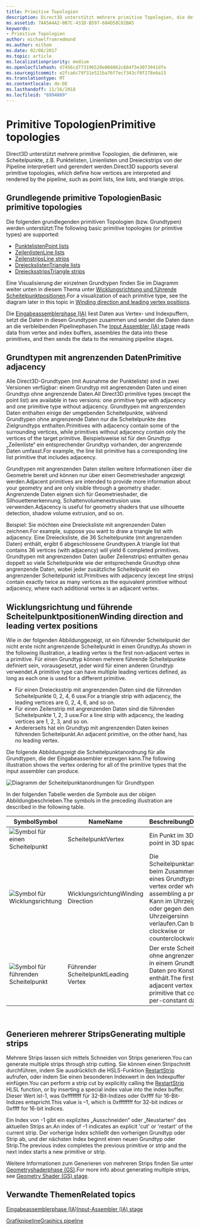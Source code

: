```yaml
---
title: Primitive Topologien
description: Direct3D unterstützt mehrere primitive Topologien, die definieren, wie Scheitelpunkte, z.B. Punktelisten, Zeilenlisten und Dreieckstrips von der Pipeline interpretiert und gerendert werden.
ms.assetid: 7AA5A4A2-0B7C-431D-B597-684D58C02BA5
keywords:
- Primitive Topologien
author: michaelfromredmond
ms.author: mithom
ms.date: 02/08/2017
ms.topic: article
ms.localizationpriority: medium
ms.openlocfilehash: d7456cd773196520e066062c664f5e3073941dfe
ms.sourcegitcommit: e2fca6c79f31e521ba76f7ecf343cf8f278e6a15
ms.translationtype: MT
ms.contentlocale: de-DE
ms.lasthandoff: 11/16/2018
ms.locfileid: "6994869"
---
```

# <a name="primitive-topologies"></a><span data-ttu-id="cb39f-104">Primitive Topologien</span><span class="sxs-lookup"><span data-stu-id="cb39f-104">Primitive topologies</span></span>


<span data-ttu-id="cb39f-105">Direct3D unterstützt mehrere primitive Topologien, die definieren, wie Scheitelpunkte, z.B. Punktelisten, Linienlisten und Dreieckstrips von der Pipeline interpretiert und gerendert werden.</span><span class="sxs-lookup"><span data-stu-id="cb39f-105">Direct3D supports several primitive topologies, which define how vertices are interpreted and rendered by the pipeline, such as point lists, line lists, and triangle strips.</span></span>

## <a name="span-idprimitivetypesspanspan-idprimitivetypesspanspan-idprimitivetypesspanbasic-primitive-topologies"></a><span data-ttu-id="cb39f-106"><span id="Primitive_Types"></span><span id="primitive_types"></span><span id="PRIMITIVE_TYPES"></span>Grundlegende primitive Topologien</span><span class="sxs-lookup"><span data-stu-id="cb39f-106"><span id="Primitive_Types"></span><span id="primitive_types"></span><span id="PRIMITIVE_TYPES"></span>Basic primitive topologies</span></span>


<span data-ttu-id="cb39f-107">Die folgenden grundlegenden primitiven Topologien (bzw. Grundtypen) werden unterstützt:</span><span class="sxs-lookup"><span data-stu-id="cb39f-107">The following basic primitive topologies (or primitive types) are supported:</span></span>

-   [<span data-ttu-id="cb39f-108">Punktelisten</span><span class="sxs-lookup"><span data-stu-id="cb39f-108">Point lists</span></span>](point-lists.md)
-   [<span data-ttu-id="cb39f-109">Zeilenlisten</span><span class="sxs-lookup"><span data-stu-id="cb39f-109">Line lists</span></span>](line-lists.md)
-   [<span data-ttu-id="cb39f-110">Zeilenstrips</span><span class="sxs-lookup"><span data-stu-id="cb39f-110">Line strips</span></span>](line-strips.md)
-   [<span data-ttu-id="cb39f-111">Dreieckslisten</span><span class="sxs-lookup"><span data-stu-id="cb39f-111">Triangle lists</span></span>](triangle-lists.md)
-   [<span data-ttu-id="cb39f-112">Dreiecksstrips</span><span class="sxs-lookup"><span data-stu-id="cb39f-112">Triangle strips</span></span>](triangle-strips.md)

<span data-ttu-id="cb39f-113">Eine Visualisierung der einzelnen Grundtypen finden Sie im Diagramm weiter unten in diesem Thema unter [Wicklungsrichtung und führende Scheitelpunktpositionen](#winding-direction-and-leading-vertex-positions).</span><span class="sxs-lookup"><span data-stu-id="cb39f-113">For a visualization of each primitive type, see the diagram later in this topic in [Winding direction and leading vertex positions](#winding-direction-and-leading-vertex-positions).</span></span>

<span data-ttu-id="cb39f-114">Die [Eingabeassemblerphase (IA)](input-assembler-stage--ia-.md) liest Daten aus Vertex- und Indexpuffern, setzt die Daten in diesen Grundtypen zusammen und sendet die Daten dann an die verbleibenden Pipelinephasen.</span><span class="sxs-lookup"><span data-stu-id="cb39f-114">The [Input Assembler (IA) stage](input-assembler-stage--ia-.md) reads data from vertex and index buffers, assembles the data into these primitives, and then sends the data to the remaining pipeline stages.</span></span>

## <a name="span-idprimitiveadjacencyspanspan-idprimitiveadjacencyspanspan-idprimitiveadjacencyspanprimitive-adjacency"></a><span data-ttu-id="cb39f-115"><span id="Primitive_Adjacency"></span><span id="primitive_adjacency"></span><span id="PRIMITIVE_ADJACENCY"></span>Grundtypen mit angrenzenden Daten</span><span class="sxs-lookup"><span data-stu-id="cb39f-115"><span id="Primitive_Adjacency"></span><span id="primitive_adjacency"></span><span id="PRIMITIVE_ADJACENCY"></span>Primitive adjacency</span></span>


<span data-ttu-id="cb39f-116">Alle Direct3D-Grundtypen (mit Ausnahme der Punkteliste) sind in zwei Versionen verfügbar: einem Grundtyp mit angrenzenden Daten und einen Grundtyp ohne angrenzende Daten.</span><span class="sxs-lookup"><span data-stu-id="cb39f-116">All Direct3D primitive types (except the point list) are available in two versions: one primitive type with adjacency and one primitive type without adjacency.</span></span> <span data-ttu-id="cb39f-117">Grundtypen mit angrenzenden Daten enthalten einige der umgebenden Scheitelpunkte, während Grundtypen ohne angrenzende Daten nur die Scheitelpunkte des Zielgrundtyps enthalten.</span><span class="sxs-lookup"><span data-stu-id="cb39f-117">Primitives with adjacency contain some of the surrounding vertices, while primitives without adjacency contain only the vertices of the target primitive.</span></span> <span data-ttu-id="cb39f-118">Beispielsweise ist für den Grundtyp „Zeilenliste“ ein entsprechender Grundtyp vorhanden, der angrenzende Daten umfasst.</span><span class="sxs-lookup"><span data-stu-id="cb39f-118">For example, the line list primitive has a corresponding line list primitive that includes adjacency.</span></span>

<span data-ttu-id="cb39f-119">Grundtypen mit angrenzenden Daten stellen weitere Informationen über die Geometrie bereit und können nur über einen Geometrieshader angezeigt werden.</span><span class="sxs-lookup"><span data-stu-id="cb39f-119">Adjacent primitives are intended to provide more information about your geometry and are only visible through a geometry shader.</span></span> <span data-ttu-id="cb39f-120">Angrenzende Daten eignen sich für Geometrieshader, die Silhouettenerkennung, Schattenvolumenextrusion usw. verwenden.</span><span class="sxs-lookup"><span data-stu-id="cb39f-120">Adjacency is useful for geometry shaders that use silhouette detection, shadow volume extrusion, and so on.</span></span>

<span data-ttu-id="cb39f-121">Beispiel: Sie möchten eine Dreiecksliste mit angrenzenden Daten zeichnen.</span><span class="sxs-lookup"><span data-stu-id="cb39f-121">For example, suppose you want to draw a triangle list with adjacency.</span></span> <span data-ttu-id="cb39f-122">Eine Dreiecksliste, die 36 Scheitelpunkte (mit angrenzenden Daten) enthält, ergibt 6 abgeschlossene Grundtypen.</span><span class="sxs-lookup"><span data-stu-id="cb39f-122">A triangle list that contains 36 vertices (with adjacency) will yield 6 completed primitives.</span></span> <span data-ttu-id="cb39f-123">Grundtypen mit angrenzenden Daten (außer Zeilenstrips) enthalten genau doppelt so viele Scheitelpunkte wie der entsprechende Grundtyp ohne angrenzende Daten, wobei jeder zusätzliche Scheitelpunkt ein angrenzender Scheitelpunkt ist.</span><span class="sxs-lookup"><span data-stu-id="cb39f-123">Primitives with adjacency (except line strips) contain exactly twice as many vertices as the equivalent primitive without adjacency, where each additional vertex is an adjacent vertex.</span></span>

## <a name="span-idwindingdirectionandleadingvertexpositionsspanspan-idwindingdirectionandleadingvertexpositionsspanspan-idwindingdirectionandleadingvertexpositionsspanspan-idwinding-direction-and-leading-vertex-positionsspanwinding-direction-and-leading-vertex-positions"></a><span data-ttu-id="cb39f-124"><span id="Winding_Direction_and_Leading_Vertex_Positions"></span><span id="winding_direction_and_leading_vertex_positions"></span><span id="WINDING_DIRECTION_AND_LEADING_VERTEX_POSITIONS"></span><span id="winding-direction-and-leading-vertex-positions"></span>Wicklungsrichtung und führende Scheitelpunktpositionen</span><span class="sxs-lookup"><span data-stu-id="cb39f-124"><span id="Winding_Direction_and_Leading_Vertex_Positions"></span><span id="winding_direction_and_leading_vertex_positions"></span><span id="WINDING_DIRECTION_AND_LEADING_VERTEX_POSITIONS"></span><span id="winding-direction-and-leading-vertex-positions"></span>Winding direction and leading vertex positions</span></span>


<span data-ttu-id="cb39f-125">Wie in der folgenden Abbildunggezeigt, ist ein führender Scheitelpunkt der nicht erste nicht angrenzende Scheitelpunkt in einen Grundtyp.</span><span class="sxs-lookup"><span data-stu-id="cb39f-125">As shown in the following illustration, a leading vertex is the first non-adjacent vertex in a primitive.</span></span> <span data-ttu-id="cb39f-126">Für einen Grundtyp können mehrere führende Scheitelpunkte definiert sein, vorausgesetzt, jeder wird für einen anderen Grundtyp verwendet.</span><span class="sxs-lookup"><span data-stu-id="cb39f-126">A primitive type can have multiple leading vertices defined, as long as each one is used for a different primitive.</span></span>

-   <span data-ttu-id="cb39f-127">Für einen Dreiecksstrip mit angrenzenden Daten sind die führenden Scheitelpunkte 0, 2, 4, 6 usw.</span><span class="sxs-lookup"><span data-stu-id="cb39f-127">For a triangle strip with adjacency, the leading vertices are 0, 2, 4, 6, and so on.</span></span>
-   <span data-ttu-id="cb39f-128">Für einen Zeilenstrip mit angrenzenden Daten sind die führenden Scheitelpunkte 1, 2, 3 usw.</span><span class="sxs-lookup"><span data-stu-id="cb39f-128">For a line strip with adjacency, the leading vertices are 1, 2, 3, and so on.</span></span>
-   <span data-ttu-id="cb39f-129">Andererseits hat ein Grundtyp mit angrenzenden Daten keinen führenden Scheitelpunkt.</span><span class="sxs-lookup"><span data-stu-id="cb39f-129">An adjacent primitive, on the other hand, has no leading vertex.</span></span>

<span data-ttu-id="cb39f-130">Die folgende Abbildungzeigt die Scheitelpunktanordnung für alle Grundtypen, die der Eingabeassembler erzeugen kann.</span><span class="sxs-lookup"><span data-stu-id="cb39f-130">The following illustration shows the vertex ordering for all of the primitive types that the input assembler can produce.</span></span>

![Diagramm der Scheitelpunktanordnungen für Grundtypen](images/d3d10-primitive-topologies.png)

<span data-ttu-id="cb39f-132">In der folgenden Tabelle werden die Symbole aus der obigen Abbildungbeschrieben.</span><span class="sxs-lookup"><span data-stu-id="cb39f-132">The symbols in the preceding illustration are described in the following table.</span></span>

| <span data-ttu-id="cb39f-133">Symbol</span><span class="sxs-lookup"><span data-stu-id="cb39f-133">Symbol</span></span>                                                                                   | <span data-ttu-id="cb39f-134">Name</span><span class="sxs-lookup"><span data-stu-id="cb39f-134">Name</span></span>              | <span data-ttu-id="cb39f-135">Beschreibung</span><span class="sxs-lookup"><span data-stu-id="cb39f-135">Description</span></span>                                                                         |
|------------------------------------------------------------------------------------------|-------------------|-------------------------------------------------------------------------------------|
| ![Symbol für einen Scheitelpunkt](images/d3d10-primitive-topologies-vertex.png)                     | <span data-ttu-id="cb39f-137">Scheitelpunkt</span><span class="sxs-lookup"><span data-stu-id="cb39f-137">Vertex</span></span>            | <span data-ttu-id="cb39f-138">Ein Punkt im 3D-Raum.</span><span class="sxs-lookup"><span data-stu-id="cb39f-138">A point in 3D space.</span></span>                                                                |
| ![Symbol für Wicklungsrichtung](images/d3d10-primitive-topologies-winding-direction.png) | <span data-ttu-id="cb39f-140">Wicklungsrichtung</span><span class="sxs-lookup"><span data-stu-id="cb39f-140">Winding Direction</span></span> | <span data-ttu-id="cb39f-141">Die Scheitelpunktanordnung beim Zusammensetzen eines Grundtyps.</span><span class="sxs-lookup"><span data-stu-id="cb39f-141">The vertex order when assembling a primitive.</span></span> <span data-ttu-id="cb39f-142">Kann im Uhrzeigersinn oder gegen den Uhrzeigersinn verlaufen.</span><span class="sxs-lookup"><span data-stu-id="cb39f-142">Can be clockwise or counterclockwise.</span></span> |
| ![Symbol für führenden Scheitelpunkt](images/d3d10-primitive-topologies-leading-vertex.png)       | <span data-ttu-id="cb39f-144">Führender Scheitelpunkt</span><span class="sxs-lookup"><span data-stu-id="cb39f-144">Leading Vertex</span></span>    | <span data-ttu-id="cb39f-145">Der erste Scheitelpunkt ohne angrenzende Daten in einem Grundtyp, der Daten pro Konstante enthält.</span><span class="sxs-lookup"><span data-stu-id="cb39f-145">The first non-adjacent vertex in a primitive that contains per-constant data.</span></span>       |

 

## <a name="span-idgeneratingmultiplestripsspanspan-idgeneratingmultiplestripsspanspan-idgeneratingmultiplestripsspangenerating-multiple-strips"></a><span data-ttu-id="cb39f-146"><span id="Generating_Multiple_Strips"></span><span id="generating_multiple_strips"></span><span id="GENERATING_MULTIPLE_STRIPS"></span>Generieren mehrerer Strips</span><span class="sxs-lookup"><span data-stu-id="cb39f-146"><span id="Generating_Multiple_Strips"></span><span id="generating_multiple_strips"></span><span id="GENERATING_MULTIPLE_STRIPS"></span>Generating multiple strips</span></span>


<span data-ttu-id="cb39f-147">Mehrere Strips lassen sich mittels Schneiden von Strips generieren.</span><span class="sxs-lookup"><span data-stu-id="cb39f-147">You can generate multiple strips through strip cutting.</span></span> <span data-ttu-id="cb39f-148">Sie können einen Stripschnitt durchführen, indem Sie ausdrücklich die HSLS-Funktion [RestartStrip](https://msdn.microsoft.com/library/windows/desktop/bb509660) aufrufen, oder indem Sie einen besonderen Indexwert in den Indexpuffer einfügen.</span><span class="sxs-lookup"><span data-stu-id="cb39f-148">You can perform a strip cut by explicitly calling the [RestartStrip](https://msdn.microsoft.com/library/windows/desktop/bb509660) HLSL function, or by inserting a special index value into the index buffer.</span></span> <span data-ttu-id="cb39f-149">Dieser Wert ist-1, was 0xffffffff für 32-Bit-Indizes oder 0xffff für 16-Bit-Indizes entspricht.</span><span class="sxs-lookup"><span data-stu-id="cb39f-149">This value is –1, which is 0xffffffff for 32-bit indices or 0xffff for 16-bit indices.</span></span>

<span data-ttu-id="cb39f-150">Ein Index von -1 gibt ein explizites „Ausschneiden“ oder „Neustarten“ des aktuellen Strips an.</span><span class="sxs-lookup"><span data-stu-id="cb39f-150">An index of –1 indicates an explicit 'cut' or 'restart' of the current strip.</span></span> <span data-ttu-id="cb39f-151">Der vorherige Index schließt den vorherigen Grundtyp oder Strip ab, und der nächsten Index beginnt einen neuen Grundtyp oder Strip.</span><span class="sxs-lookup"><span data-stu-id="cb39f-151">The previous index completes the previous primitive or strip and the next index starts a new primitive or strip.</span></span>

<span data-ttu-id="cb39f-152">Weitere Informationen zum Generieren von mehreren Strips finden Sie unter [Geometryshaderphase (GS)](geometry-shader-stage--gs-.md).</span><span class="sxs-lookup"><span data-stu-id="cb39f-152">For more info about generating multiple strips, see [Geometry Shader (GS) stage](geometry-shader-stage--gs-.md).</span></span>

## <a name="span-idrelated-topicsspanrelated-topics"></a><span data-ttu-id="cb39f-153"><span id="related-topics"></span>Verwandte Themen</span><span class="sxs-lookup"><span data-stu-id="cb39f-153"><span id="related-topics"></span>Related topics</span></span>


[<span data-ttu-id="cb39f-154">Eingabeassemblerphase (IA)</span><span class="sxs-lookup"><span data-stu-id="cb39f-154">Input-Assembler (IA) stage</span></span>](input-assembler-stage--ia-.md)

[<span data-ttu-id="cb39f-155">Grafikpipeline</span><span class="sxs-lookup"><span data-stu-id="cb39f-155">Graphics pipeline</span></span>](graphics-pipeline.md)

 

 




